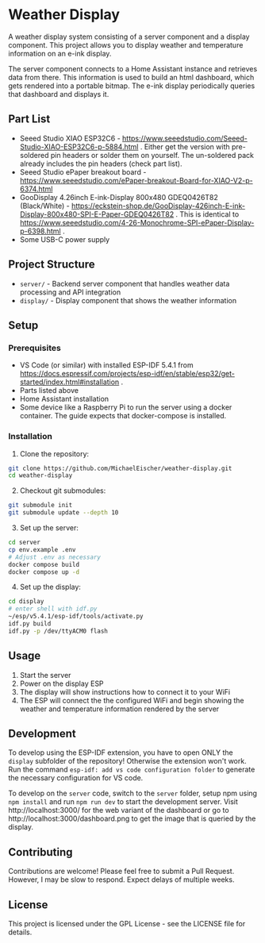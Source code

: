 # Weather Display

A weather display system consisting of a server component and a display component. This project allows you to display weather and temperature information on an e-ink display.

The server component connects to a Home Assistant instance and retrieves data from there. This information is used to build an html dashboard, which gets rendered into a portable bitmap.
The e-ink display periodically queries that dashboard and displays it.

## Part List

- Seeed Studio XIAO ESP32C6 - https://www.seeedstudio.com/Seeed-Studio-XIAO-ESP32C6-p-5884.html . Either get the version with pre-soldered pin headers or solder them on yourself. The un-soldered pack already includes the pin headers (check part list).
- Seeed Studio ePaper breakout board - https://www.seeedstudio.com/ePaper-breakout-Board-for-XIAO-V2-p-6374.html
- GooDisplay 4.26inch E-ink-Display 800x480 GDEQ0426T82 (Black/White) - https://eckstein-shop.de/GooDisplay-426inch-E-ink-Display-800x480-SPI-E-Paper-GDEQ0426T82 . This is identical to https://www.seeedstudio.com/4-26-Monochrome-SPI-ePaper-Display-p-6398.html .
- Some USB-C power supply

## Project Structure

- `server/` - Backend server component that handles weather data processing and API integration
- `display/` - Display component that shows the weather information

## Setup

### Prerequisites

- VS Code (or similar) with installed ESP-IDF 5.4.1 from https://docs.espressif.com/projects/esp-idf/en/stable/esp32/get-started/index.html#installation .
- Parts listed above
- Home Assistant installation
- Some device like a Raspberry Pi to run the server using a docker container. The guide expects that docker-compose is installed.

### Installation

1. Clone the repository:
```bash
git clone https://github.com/MichaelEischer/weather-display.git
cd weather-display
```

2. Checkout git submodules:
```bash
git submodule init
git submodule update --depth 10
```

3. Set up the server:
```bash
cd server
cp env.example .env
# Adjust .env as necessary
docker compose build
docker compose up -d
```

4. Set up the display:
```bash
cd display
# enter shell with idf.py
~/esp/v5.4.1/esp-idf/tools/activate.py
idf.py build
idf.py -p /dev/ttyACM0 flash
```

## Usage

1. Start the server
2. Power on the display ESP
3. The display will show instructions how to connect it to your WiFi
4. The ESP will connect the the configured WiFi and begin showing the weather and temperature information rendered by the server

## Development

To develop using the ESP-IDF extension, you have to open ONLY the `display` subfolder of the repository! Otherwise the extension
won't work. Run the command `esp-idf: add vs code configuration folder` to generate the necessary configuration for VS code.

To develop on the `server` code, switch to the `server` folder, setup npm using `npm install` and run `npm run dev` to start the development server.
Visit http://localhost:3000/ for the web variant of the dashboard or go to http://localhost:3000/dashboard.png to get the image that is queried by the display.

## Contributing

Contributions are welcome! Please feel free to submit a Pull Request. However, I may be slow to respond. Expect delays of multiple weeks.

## License

This project is licensed under the GPL License - see the LICENSE file for details.
